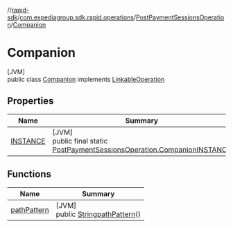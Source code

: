 //[rapid-sdk](../../../../index.md)/[com.expediagroup.sdk.rapid.operations](../../index.md)/[PostPaymentSessionsOperation](../index.md)/[Companion](index.md)

# Companion

[JVM]\
public class [Companion](index.md) implements [LinkableOperation](../../-linkable-operation/index.md)

## Properties

| Name | Summary |
|---|---|
| [INSTANCE](index.md#-1707413598%2FProperties%2F700308213) | [JVM]<br>public final static [PostPaymentSessionsOperation.Companion](index.md)[INSTANCE](index.md#-1707413598%2FProperties%2F700308213) |

## Functions

| Name | Summary |
|---|---|
| [pathPattern](path-pattern.md) | [JVM]<br>public [String](https://docs.oracle.com/javase/8/docs/api/java/lang/String.html)[pathPattern](path-pattern.md)() |
